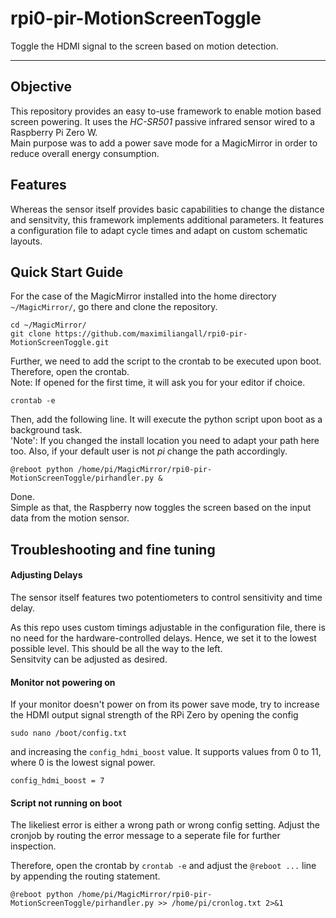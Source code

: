 # rpi0-pir-MotionScreenToggle
Toggle the HDMI signal to the screen based on motion detection.

___

## Objective

This repository provides an easy to-use framework to enable motion based screen powering.
It uses the *HC-SR501* passive infrared sensor wired to a Raspberry Pi Zero W.  
Main purpose was to add a power save mode for a MagicMirror in order to reduce overall energy consumption.

## Features

Whereas the sensor itself provides basic capabilities to change the distance and sensitvity, this framework implements additional parameters.
It features a configuration file to adapt cycle times and adapt on custom schematic layouts.

## Quick Start Guide

For the case of the MagicMirror installed into the home directory ```~/MagicMirror/```, go there and clone the repository.

```
cd ~/MagicMirror/
git clone https://github.com/maximiliangall/rpi0-pir-MotionScreenToggle.git
```

Further, we need to add the script to the crontab to be executed upon boot.
Therefore, open the crontab.  
Note: If opened for the first time, it will ask you for your editor if choice.

```
crontab -e
```
Then, add the following line. It will execute the python script upon boot as a background task.  
'Note': If you changed the install location you need to adapt your path here too.  Also, if your default user is not *pi* change the path accordingly.

```
@reboot python /home/pi/MagicMirror/rpi0-pir-MotionScreenToggle/pirhandler.py &
```

Done.  
Simple as that, the Raspberry now toggles the screen based on the input data from the motion sensor.

## Troubleshooting and fine tuning

#### Adjusting Delays

The sensor itself features two potentiometers to control sensitivity and time delay.  

As this repo uses custom timings adjustable in the configuration file, there is no need for the hardware-controlled delays. Hence, we set it to the lowest possible level. This should be all the way to the left.  
Sensitvity can be adjusted as desired.

#### Monitor not powering on

If your monitor doesn't power on from its power save mode, try to increase the HDMI output signal strength of the RPi Zero by opening the config
```
sudo nano /boot/config.txt
```
and increasing the ```config_hdmi_boost``` value. It supports values from 0 to 11, where 0 is the lowest signal power.
```
config_hdmi_boost = 7
```

#### Script not running on boot

The likeliest error is either a wrong path or wrong config setting.
Adjust the cronjob by routing the error message to a seperate file for further inspection.  

Therefore, open the crontab by ```crontab -e``` and adjust the ```@reboot ...``` line by appending the routing statement.
```
@reboot python /home/pi/MagicMirror/rpi0-pir-MotionScreenToggle/pirhandler.py >> /home/pi/cronlog.txt 2>&1
```
